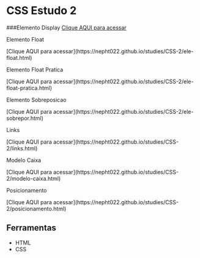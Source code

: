 # CSS Estudo 2

###Elemento Display
[Clique AQUI para acessar](https://nepht022.github.io/studies/CSS-2/ele-display.html)
<br>
<P>Elemento Float</P> [Clique AQUI para acessar](https://nepht022.github.io/studies/CSS-2/ele-float.html)<br>
<P>Elemento Float Pratica</P> [Clique AQUI para acessar](https://nepht022.github.io/studies/CSS-2/ele-float-pratica.html)<br>
<P>Elemento Sobreposicao</P> [Clique AQUI para acessar](https://nepht022.github.io/studies/CSS-2/ele-sobrepor.html)<br>
<P>Links</P> [Clique AQUI para acessar](https://nepht022.github.io/studies/CSS-2/links.html)<br>
<P>Modelo Caixa</P> [Clique AQUI para acessar](https://nepht022.github.io/studies/CSS-2/modelo-caixa.html)<br>
<P>Posicionamento</P> [Clique AQUI para acessar](https://nepht022.github.io/studies/CSS-2/posicionamento.html)


## Ferramentas

- HTML
- CSS
